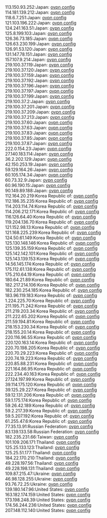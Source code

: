 113.150.93.252:Japan: [ovpn config](vpn/113_150_93_252.ovpn)  
114.181.139.212:Japan: [ovpn config](vpn/114_181_139_212.ovpn)  
118.6.7.251:Japan: [ovpn config](vpn/118_6_7_251.ovpn)  
121.103.196.222:Japan: [ovpn config](vpn/121_103_196_222.ovpn)  
124.241.163.51:Japan: [ovpn config](vpn/124_241_163_51.ovpn)  
125.8.199.103:Japan: [ovpn config](vpn/125_8_199_103.ovpn)  
126.36.73.185:Japan: [ovpn config](vpn/126_36_73_185.ovpn)  
126.63.230.199:Japan: [ovpn config](vpn/126_63_230_199.ovpn)  
126.91.53.120:Japan: [ovpn config](vpn/126_91_53_120.ovpn)  
131.147.78.151:Japan: [ovpn config](vpn/131_147_78_151.ovpn)  
157.107.9.214:Japan: [ovpn config](vpn/157_107_9_214.ovpn)  
219.100.37.119:Japan: [ovpn config](vpn/219_100_37_119.ovpn)  
219.100.37.120:Japan: [ovpn config](vpn/219_100_37_120.ovpn)  
219.100.37.159:Japan: [ovpn config](vpn/219_100_37_159.ovpn)  
219.100.37.192:Japan: [ovpn config](vpn/219_100_37_192.ovpn)  
219.100.37.196:Japan: [ovpn config](vpn/219_100_37_196.ovpn)  
219.100.37.197:Japan: [ovpn config](vpn/219_100_37_197.ovpn)  
219.100.37.199:Japan: [ovpn config](vpn/219_100_37_199.ovpn)  
219.100.37.2:Japan: [ovpn config](vpn/219_100_37_2.ovpn)  
219.100.37.201:Japan: [ovpn config](vpn/219_100_37_201.ovpn)  
219.100.37.209:Japan: [ovpn config](vpn/219_100_37_209.ovpn)  
219.100.37.213:Japan: [ovpn config](vpn/219_100_37_213.ovpn)  
219.100.37.60:Japan: [ovpn config](vpn/219_100_37_60.ovpn)  
219.100.37.63:Japan: [ovpn config](vpn/219_100_37_63.ovpn)  
219.100.37.83:Japan: [ovpn config](vpn/219_100_37_83.ovpn)  
219.100.37.85:Japan: [ovpn config](vpn/219_100_37_85.ovpn)  
219.100.37.87:Japan: [ovpn config](vpn/219_100_37_87.ovpn)  
222.0.154.23:Japan: [ovpn config](vpn/222_0_154_23.ovpn)  
27.140.183.114:Japan: [ovpn config](vpn/27_140_183_114.ovpn)  
36.2.202.129:Japan: [ovpn config](vpn/36_2_202_129.ovpn)  
42.150.253.19:Japan: [ovpn config](vpn/42_150_253_19.ovpn)  
59.129.164.26:Japan: [ovpn config](vpn/59_129_164_26.ovpn)  
60.105.174.34:Japan: [ovpn config](vpn/60_105_174_34.ovpn)  
60.73.32.9:Japan: [ovpn config](vpn/60_73_32_9.ovpn)  
60.96.190.15:Japan: [ovpn config](vpn/60_96_190_15.ovpn)  
90.149.89.188:Japan: [ovpn config](vpn/90_149_89_188.ovpn)  
112.164.20.219:Korea Republic of: [ovpn config](vpn/112_164_20_219.ovpn)  
112.186.35.235:Korea Republic of: [ovpn config](vpn/112_186_35_235.ovpn)  
114.203.114.74:Korea Republic of: [ovpn config](vpn/114_203_114_74.ovpn)  
114.206.212.171:Korea Republic of: [ovpn config](vpn/114_206_212_171.ovpn)  
116.126.64.40:Korea Republic of: [ovpn config](vpn/116_126_64_40.ovpn)  
119.204.136.70:Korea Republic of: [ovpn config](vpn/119_204_136_70.ovpn)  
121.152.98.13:Korea Republic of: [ovpn config](vpn/121_152_98_13.ovpn)  
121.168.225.239:Korea Republic of: [ovpn config](vpn/121_168_225_239.ovpn)  
124.50.61.149:Korea Republic of: [ovpn config](vpn/124_50_61_149.ovpn)  
125.130.148.146:Korea Republic of: [ovpn config](vpn/125_130_148_146.ovpn)  
125.139.35.159:Korea Republic of: [ovpn config](vpn/125_139_35_159.ovpn)  
125.142.142.101:Korea Republic of: [ovpn config](vpn/125_142_142_101.ovpn)  
125.143.139.153:Korea Republic of: [ovpn config](vpn/125_143_139_153.ovpn)  
14.56.145.174:Korea Republic of: [ovpn config](vpn/14_56_145_174.ovpn)  
175.112.61.138:Korea Republic of: [ovpn config](vpn/175_112_61_138.ovpn)  
175.210.64.19:Korea Republic of: [ovpn config](vpn/175_210_64_19.ovpn)  
180.64.21.89:Korea Republic of: [ovpn config](vpn/180_64_21_89.ovpn)  
182.217.214.106:Korea Republic of: [ovpn config](vpn/182_217_214_106.ovpn)  
182.230.254.185:Korea Republic of: [ovpn config](vpn/182_230_254_185.ovpn)  
183.96.119.183:Korea Republic of: [ovpn config](vpn/183_96_119_183.ovpn)  
1.224.225.70:Korea Republic of: [ovpn config](vpn/1_224_225_70.ovpn)  
211.195.71.242:Korea Republic of: [ovpn config](vpn/211_195_71_242.ovpn)  
211.219.203.34:Korea Republic of: [ovpn config](vpn/211_219_203_34.ovpn)  
211.222.65.202:Korea Republic of: [ovpn config](vpn/211_222_65_202.ovpn)  
211.59.194.81:Korea Republic of: [ovpn config](vpn/211_59_194_81.ovpn)  
218.153.230.34:Korea Republic of: [ovpn config](vpn/218_153_230_34.ovpn)  
218.155.20.14:Korea Republic of: [ovpn config](vpn/218_155_20_14.ovpn)  
220.116.96.55:Korea Republic of: [ovpn config](vpn/220_116_96_55.ovpn)  
220.120.163.14:Korea Republic of: [ovpn config](vpn/220_120_163_14.ovpn)  
220.70.198.205:Korea Republic of: [ovpn config](vpn/220_70_198_205.ovpn)  
220.70.29.223:Korea Republic of: [ovpn config](vpn/220_70_29_223.ovpn)  
220.74.19.223:Korea Republic of: [ovpn config](vpn/220_74_19_223.ovpn)  
220.85.88.231:Korea Republic of: [ovpn config](vpn/220_85_88_231.ovpn)  
221.164.86.95:Korea Republic of: [ovpn config](vpn/221_164_86_95.ovpn)  
222.234.40.163:Korea Republic of: [ovpn config](vpn/222_234_40_163.ovpn)  
27.124.197.99:Korea Republic of: [ovpn config](vpn/27_124_197_99.ovpn)  
39.114.175.120:Korea Republic of: [ovpn config](vpn/39_114_175_120.ovpn)  
39.125.29.227:Korea Republic of: [ovpn config](vpn/39_125_29_227.ovpn)  
59.12.131.206:Korea Republic of: [ovpn config](vpn/59_12_131_206.ovpn)  
59.1.175.174:Korea Republic of: [ovpn config](vpn/59_1_175_174.ovpn)  
59.26.42.189:Korea Republic of: [ovpn config](vpn/59_26_42_189.ovpn)  
59.2.217.39:Korea Republic of: [ovpn config](vpn/59_2_217_39.ovpn)  
59.5.207.192:Korea Republic of: [ovpn config](vpn/59_5_207_192.ovpn)  
61.255.47.6:Korea Republic of: [ovpn config](vpn/61_255_47_6.ovpn)  
77.35.13.91:Russian Federation: [ovpn config](vpn/77_35_13_91.ovpn)  
83.139.133.58:Russian Federation: [ovpn config](vpn/83_139_133_58.ovpn)  
182.235.231.66:Taiwan: [ovpn config](vpn/182_235_231_66.ovpn)  
101.109.206.171:Thailand: [ovpn config](vpn/101_109_206_171.ovpn)  
125.25.133.123:Thailand: [ovpn config](vpn/125_25_133_123.ovpn)  
125.25.51.177:Thailand: [ovpn config](vpn/125_25_51_177.ovpn)  
184.22.170.210:Thailand: [ovpn config](vpn/184_22_170_210.ovpn)  
49.228.197.56:Thailand: [ovpn config](vpn/49_228_197_56.ovpn)  
49.228.198.131:Thailand: [ovpn config](vpn/49_228_198_131.ovpn)  
109.87.215.47:Ukraine: [ovpn config](vpn/109_87_215_47.ovpn)  
46.98.128.255:Ukraine: [ovpn config](vpn/46_98_128_255.ovpn)  
93.76.72.25:Ukraine: [ovpn config](vpn/93_76_72_25.ovpn)  
139.180.147.96:United States: [ovpn config](vpn/139_180_147_96.ovpn)  
163.182.174.159:United States: [ovpn config](vpn/163_182_174_159.ovpn)  
173.198.248.39:United States: [ovpn config](vpn/173_198_248_39.ovpn)  
174.56.244.236:United States: [ovpn config](vpn/174_56_244_236.ovpn)  
207.148.112.140:United States: [ovpn config](vpn/207_148_112_140.ovpn)  
